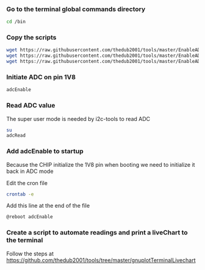 ### Go to the  terminal global commands directory 

```bash
cd /bin
```
### Copy the scripts

```bash
wget https://raw.githubusercontent.com/thedub2001/tools/master/EnableADCReadOnCHIP/adcEnable
wget https://raw.githubusercontent.com/thedub2001/tools/master/EnableADCReadOnCHIP/adcRead
wget https://raw.githubusercontent.com/thedub2001/tools/master/EnableADCReadOnCHIP/adcReset
```
### Initiate ADC on pin 1V8 

```bash
adcEnable
```
### Read ADC value
The super user mode is needed by i2c-tools to read ADC 
```bash
su
adcRead
```

### Add adcEnable to startup
Because the CHIP initialize the 1V8 pin when booting we need to initialize it back in ADC mode

Edit the cron file
```bash
crontab -e
```
Add this line at the end of the file
```bash
@reboot adcEnable
```
### Create a script to automate readings and print a liveChart to the terminal
Follow the steps at
https://github.com/thedub2001/tools/tree/master/gnuplotTerminalLivechart
